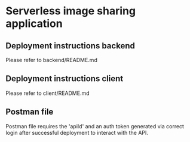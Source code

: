 # Serverless image sharing application

## Deployment instructions backend

Please refer to backend/README.md

## Deployment instructions client

Please refer to client/README.md

## Postman file

Postman file requires the 'apiId' and an auth token generated via correct login after successful deployment to interact with the API.

